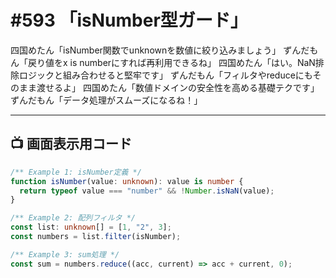 # #593 「isNumber型ガード」

四国めたん「isNumber関数でunknownを数値に絞り込みましょう」
ずんだもん「戻り値をx is numberにすれば再利用できるね」
四国めたん「はい。NaN排除ロジックと組み合わせると堅牢です」
ずんだもん「フィルタやreduceにもそのまま渡せるよ」
四国めたん「数値ドメインの安全性を高める基礎テクです」
ずんだもん「データ処理がスムーズになるね！」

---

## 📺 画面表示用コード

```typescript
/** Example 1: isNumber定義 */
function isNumber(value: unknown): value is number {
  return typeof value === "number" && !Number.isNaN(value);
}

/** Example 2: 配列フィルタ */
const list: unknown[] = [1, "2", 3];
const numbers = list.filter(isNumber);

/** Example 3: sum処理 */
const sum = numbers.reduce((acc, current) => acc + current, 0);
```
